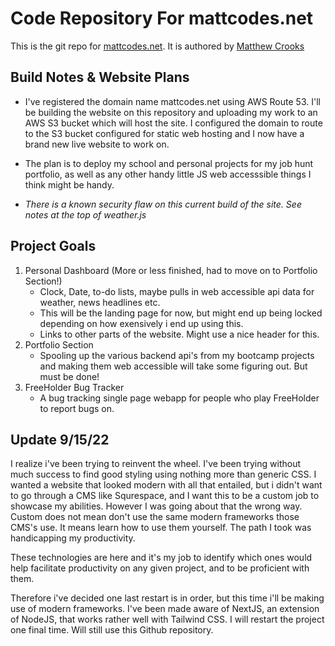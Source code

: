 # Code Repository For mattcodes.net
This is the git repo for [mattcodes.net](http://mattcodes.net).
It is authored by [Matthew Crooks](https://github.com/mcrooks65)

## Build Notes & Website Plans
* I've registered the domain name mattcodes.net using AWS Route 53. I'll be building the website on this repository and uploading my work to an AWS S3 bucket which will host the site.  I configured the domain to route to the S3 bucket configured for static web hosting and I now have a brand new live website to work on.

* The plan is to deploy my school and personal projects for my job hunt portfolio, as well as any other handy little JS web accesssible things I think might be handy.

* _There is a known security flaw on this current build of the site.  See notes at the top of weather.js_

## Project Goals
1. Personal Dashboard (More or less finished, had to move on to Portfolio Section!)
    * Clock, Date, to-do lists, maybe pulls in web accessible api data for weather, news headlines etc. 
    * This will be the landing page for now, but might end up being locked depending on how exensively i end up using this.
    * Links to other parts of the website.  Might use a nice header for this.
2. Portfolio Section 
    * Spooling up the various backend api's from my bootcamp projects and making them web accessible will take some figuring out.  But must be done!
3. FreeHolder Bug Tracker 
    * A bug tracking single page webapp for people who play FreeHolder to report bugs on.

## Update 9/15/22
I realize i've been trying to reinvent the wheel.  I've been trying without much success to find good styling using nothing more than generic CSS.  I wanted a website that looked modern with all that entailed, but i didn't want to go through a CMS like Squrespace, and I want this to be a custom job to showcase my abilities.  However I was going about that the wrong way.  Custom does not mean don't use the same modern frameworks those CMS's use.  It means learn how to use them yourself.  The path I took was handicapping my productivity.

These technologies are here and it's my job to identify which ones would help facilitate productivity on any given project, and to be proficient with them.

Therefore i've decided one last restart is in order, but this time i'll be making use of modern frameworks.  I've been made aware of NextJS, an extension of NodeJS, that works rather well with Tailwind CSS.  I will restart the project one final time.  Will still use this Github repository.
